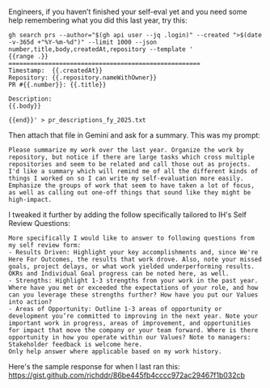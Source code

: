 Engineers, if you haven’t finished your self-eval yet and you need some help remembering what you did this last year, try this:
```
gh search prs --author="$(gh api user --jq .login)" --created ">$(date -v-365d +"%Y-%m-%d")" --limit 1000 --json number,title,body,createdAt,repository --template '
{{range .}}
=====================================================
Timestamp:  {{.createdAt}}
Repository: {{.repository.nameWithOwner}}
PR #{{.number}}: {{.title}}

Description:
{{.body}}

{{end}}' > pr_descriptions_fy_2025.txt
```
Then attach that file in Gemini and ask for a summary. This was my prompt:
```
Please summarize my work over the last year. Organize the work by repository, but notice if there are large tasks which cross multiple repositories and seem to be related and call those out as projects.
I'd like a summary which will remind me of all the different kinds of things I worked on so I can write my self-evaluation more easily.
Emphasize the groups of work that seem to have taken a lot of focus, as well as calling out one-off things that sound like they might be high-impact.
```
I tweaked it further by adding the follow specifically tailored to IH's Self Review Questions:
```
More specifically I would like to answer to following questions from my self review form:
- Results Driven: Highlight your key accomplishments and, since We're Here For Outcomes, the results that work drove. Also, note your missed goals, project delays, or what work yielded underperforming results. OKRs and Individual Goal progress can be noted here, as well.
- Strengths: Highlight 1-3 strengths from your work in the past year. Where have you met or exceeded the expectations of your role, and how can you leverage these strengths further? How have you put our Values into action?
- Areas of Opportunity: Outline 1-3 areas of opportunity or development you’re committed to improving in the next year. Note your important work in progress, areas of improvement, and opportunities for impact that move the company or your team forward. Where is there opportunity in how you operate within our Values? Note to managers: Stakeholder feedback is welcome here.
Only help answer where applicable based on my work history.
```
Here's the sample response for when I last ran this:
https://gist.github.com/richddr/86be445fb4cccc972ac29467f1b032cb
